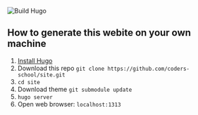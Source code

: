 ![Build Hugo](https://github.com/coders-school/site/workflows/Build%20Hugo/badge.svg)

## How to generate this webite on your own machine

1. [Install Hugo](https://gohugo.io/getting-started/quick-start/)
2. Download this repo `git clone https://github.com/coders-school/site.git`
3. `cd site`
4. Download theme `git submodule update`
4. `hugo server`
5. Open web browser: `localhost:1313`
